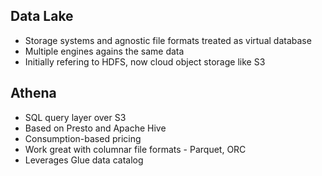 
## Data Lake
- Storage systems and agnostic file formats treated as virtual database
- Multiple engines agains the same data 
- Initially refering to HDFS, now cloud object storage like S3 


## Athena
- SQL query layer over S3 
- Based on Presto and Apache Hive
- Consumption-based pricing 
- Work great with columnar file formats - Parquet, ORC
- Leverages Glue data catalog


